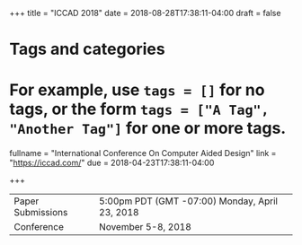 +++
title = "ICCAD 2018"
date = 2018-08-28T17:38:11-04:00
draft = false

# Tags and categories
# For example, use `tags = []` for no tags, or the form `tags = ["A Tag", "Another Tag"]` for one or more tags.

fullname = "International Conference On Computer Aided Design"
link = "https://iccad.com/"
due =  2018-04-23T17:38:11-04:00

+++

| | |
|---|---|
|Paper Submissions |  5:00pm PDT (GMT -07:00) Monday, April 23,  2018|
|Conference |November 5-8, 2018|
